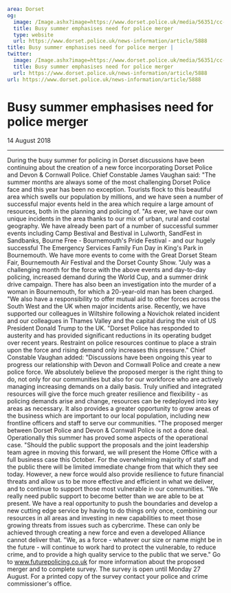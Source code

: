 ```yaml
area: Dorset
og:
  image: /Image.ashx?image=https://www.dorset.police.uk/media/56351/cc-james-vaughan.jpg&amp;amp;width=150
  title: Busy summer emphasises need for police merger
  type: website
  url: https://www.dorset.police.uk/news-information/article/5888
title: Busy summer emphasises need for police merger |
twitter:
  image: /Image.ashx?image=https://www.dorset.police.uk/media/56351/cc-james-vaughan.jpg&amp;amp;width=150
  title: Busy summer emphasises need for police merger
  url: https://www.dorset.police.uk/news-information/article/5888
url: https://www.dorset.police.uk/news-information/article/5888
```

# Busy summer emphasises need for police merger

14 August 2018

* * *

During the busy summer for policing in Dorset discussions have been continuing about the creation of a new force incorporating Dorset Police and Devon & Cornwall Police. Chief Constable James Vaughan said: "The summer months are always some of the most challenging Dorset Police face and this year has been no exception. Tourists flock to this beautiful area which swells our population by millions, and we have seen a number of successful major events held in the area which require a large amount of resources, both in the planning and policing of. "As ever, we have our own unique incidents in the area thanks to our mix of urban, rural and costal geography. We have already been part of a number of successful summer events including Camp Bestival and Bestival in Lulworth, SandFest in Sandbanks, Bourne Free - Bournemouth's Pride Festival - and our hugely successful The Emergency Services Family Fun Day in King's Park in Bournemouth. We have more events to come with the Great Dorset Steam Fair, Bournemouth Air Festival and the Dorset County Show. "July was a challenging month for the force with the above events and day-to-day policing, increased demand during the World Cup, and a summer drink drive campaign. There has also been an investigation into the murder of a woman in Bournemouth, for which a 20-year-old man has been charged. "We also have a responsibility to offer mutual aid to other forces across the South West and the UK when major incidents arise. Recently, we have supported our colleagues in Wiltshire following a Novichok related incident and our colleagues in Thames Valley and the capital during the visit of US President Donald Trump to the UK. "Dorset Police has responded to austerity and has provided significant reductions in its operating budget over recent years. Restraint on police resources continue to place a strain upon the force and rising demand only increases this pressure." Chief Constable Vaughan added: "Discussions have been ongoing this year to progress our relationship with Devon and Cornwall Police and create a new police force. We absolutely believe the proposed merger is the right thing to do, not only for our communities but also for our workforce who are actively managing increasing demands on a daily basis. Truly unified and integrated resources will give the force much greater resilience and flexibility - as policing demands arise and change, resources can be redeployed into key areas as necessary. It also provides a greater opportunity to grow areas of the business which are important to our local population, including new frontline officers and staff to serve our communities. "The proposed merger between Dorset Police and Devon & Cornwall Police is not a done deal. Operationally this summer has proved some aspects of the operational case. "Should the public support the proposals and the joint leadership team agree in moving this forward, we will present the Home Office with a full business case this October. For the overwhelming majority of staff and the public there will be limited immediate change from that which they see today. However, a new force would also provide resilience to future financial threats and allow us to be more effective and efficient in what we deliver, and to continue to support those most vulnerable in our communities. "We really need public support to become better than we are able to be at present. We have a real opportunity to push the boundaries and develop a new cutting edge service by having to do things only once, combining our resources in all areas and investing in new capabilities to meet those growing threats from issues such as cybercrime. These can only be achieved through creating a new force and even a developed Alliance cannot deliver that. "We, as a force - whatever our size or name might be in the future - will continue to work hard to protect the vulnerable, to reduce crime, and to provide a high quality service to the public that we serve." Go to www.futurepolicing.co.uk for more information about the proposed merger and to complete survey. The survey is open until Monday 27 August. For a printed copy of the survey contact your police and crime commissioner's office.
